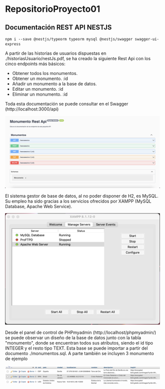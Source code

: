 # RepositorioProyecto01

<h2>Documentación REST API NESTJS</h2>

    npm i --save @nestjs/typeorm typeorm mysql @nestjs/swagger swagger-ui-express 

A partir de las historias de usuarios dispuestas en ./historiasUsuario/nestJs.pdf, se ha
creado la siguiente Rest Api con los cinco endpoints más básicos:
 
   - Obtener todos los monumentos.
   - Obtener un monumento. :id
   - Añadir un monumento a la base de datos.
   - Editar un monumento. :id
   - Eliminar un monumento. :id
 
Toda esta documentación se puede consultar en el Swagger (http://localhost:3000/api)
 
<img src="./resources/CapturaSwagger.png"/>
 
El sistema gestor de base de datos, al no poder disponer de H2, es MySQL. Su empleo ha sido gracias a
los servicios ofrecidos por XAMPP (MySQL Database, Apache Web Service).
 
<img src="./resources/CapturaXAMPP.png"/>
 
Desde el panel de control de PHPmyadmin (http://localhost/phpmyadmin/) se puede observar un diseño
de la base de datos junto con la tabla "monumento", donde se encuentran todos sus atributos, siendo el id tipo INTEGER y el resto tipo TEXT. Esta base se puede importar a partir del documento ./monumentos.sql. A parte también se incluyen 3 monumento de ejemplo
 
<img src="./resources/CapturaPhpMyAdmin.png"/>